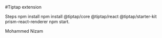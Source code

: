 #Tiptap extension

Steps
npm install
npm install @tiptap/core @tiptap/react @tiptap/starter-kit prism-react-renderer
npm start.

Mohammed Nizam
